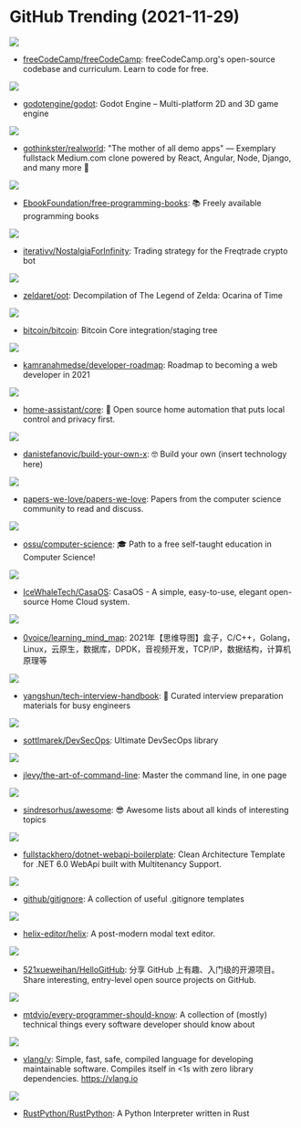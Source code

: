 # GitHub Trending (2021-11-29)

![](https://img.shields.io/badge/JavaScript-New%20256-green?style=flat-square&logo=appveyor)
- [freeCodeCamp/freeCodeCamp](https://github.com/freeCodeCamp/freeCodeCamp): freeCodeCamp.org's open-source codebase and curriculum. Learn to code for free.

![](https://img.shields.io/badge/C%2B%2B-New%2038-green?style=flat-square&logo=appveyor)
- [godotengine/godot](https://github.com/godotengine/godot): Godot Engine – Multi-platform 2D and 3D game engine

![](https://img.shields.io/badge/Shell-New%20153-green?style=flat-square&logo=appveyor)
- [gothinkster/realworld](https://github.com/gothinkster/realworld): "The mother of all demo apps" — Exemplary fullstack Medium.com clone powered by React, Angular, Node, Django, and many more 🏅

![](https://img.shields.io/badge/none-New%20218-green?style=flat-square&logo=appveyor)
- [EbookFoundation/free-programming-books](https://github.com/EbookFoundation/free-programming-books): 📚 Freely available programming books

![](https://img.shields.io/badge/Python-New%2031-green?style=flat-square&logo=appveyor)
- [iterativv/NostalgiaForInfinity](https://github.com/iterativv/NostalgiaForInfinity): Trading strategy for the Freqtrade crypto bot

![](https://img.shields.io/badge/C-New%20139-green?style=flat-square&logo=appveyor)
- [zeldaret/oot](https://github.com/zeldaret/oot): Decompilation of The Legend of Zelda: Ocarina of Time

![](https://img.shields.io/badge/C%2B%2B-New%2055-green?style=flat-square&logo=appveyor)
- [bitcoin/bitcoin](https://github.com/bitcoin/bitcoin): Bitcoin Core integration/staging tree

![](https://img.shields.io/badge/none-New%20150-green?style=flat-square&logo=appveyor)
- [kamranahmedse/developer-roadmap](https://github.com/kamranahmedse/developer-roadmap): Roadmap to becoming a web developer in 2021

![](https://img.shields.io/badge/Python-New%2029-green?style=flat-square&logo=appveyor)
- [home-assistant/core](https://github.com/home-assistant/core): 🏡 Open source home automation that puts local control and privacy first.

![](https://img.shields.io/badge/none-New%20248-green?style=flat-square&logo=appveyor)
- [danistefanovic/build-your-own-x](https://github.com/danistefanovic/build-your-own-x): 🤓 Build your own (insert technology here)

![](https://img.shields.io/badge/Shell-New%2050-green?style=flat-square&logo=appveyor)
- [papers-we-love/papers-we-love](https://github.com/papers-we-love/papers-we-love): Papers from the computer science community to read and discuss.

![](https://img.shields.io/badge/none-New%20134-green?style=flat-square&logo=appveyor)
- [ossu/computer-science](https://github.com/ossu/computer-science): 🎓 Path to a free self-taught education in Computer Science!

![](https://img.shields.io/badge/Go-New%20439-green?style=flat-square&logo=appveyor)
- [IceWhaleTech/CasaOS](https://github.com/IceWhaleTech/CasaOS): CasaOS - A simple, easy-to-use, elegant open-source Home Cloud system.

![](https://img.shields.io/badge/none-New%20136-green?style=flat-square&logo=appveyor)
- [0voice/learning_mind_map](https://github.com/0voice/learning_mind_map): 2021年【思维导图】盒子，C/C++，Golang，Linux，云原生，数据库，DPDK，音视频开发，TCP/IP，数据结构，计算机原理等

![](https://img.shields.io/badge/JavaScript-New%20123-green?style=flat-square&logo=appveyor)
- [yangshun/tech-interview-handbook](https://github.com/yangshun/tech-interview-handbook): 💯 Curated interview preparation materials for busy engineers

![](https://img.shields.io/badge/none-New%2064-green?style=flat-square&logo=appveyor)
- [sottlmarek/DevSecOps](https://github.com/sottlmarek/DevSecOps): Ultimate DevSecOps library

![](https://img.shields.io/badge/none-New%20136-green?style=flat-square&logo=appveyor)
- [jlevy/the-art-of-command-line](https://github.com/jlevy/the-art-of-command-line): Master the command line, in one page

![](https://img.shields.io/badge/none-New%20246-green?style=flat-square&logo=appveyor)
- [sindresorhus/awesome](https://github.com/sindresorhus/awesome): 😎 Awesome lists about all kinds of interesting topics

![](https://img.shields.io/badge/C%23-New%2058-green?style=flat-square&logo=appveyor)
- [fullstackhero/dotnet-webapi-boilerplate](https://github.com/fullstackhero/dotnet-webapi-boilerplate): Clean Architecture Template for .NET 6.0 WebApi built with Multitenancy Support.

![](https://img.shields.io/badge/none-New%2078-green?style=flat-square&logo=appveyor)
- [github/gitignore](https://github.com/github/gitignore): A collection of useful .gitignore templates

![](https://img.shields.io/badge/Rust-New%207-green?style=flat-square&logo=appveyor)
- [helix-editor/helix](https://github.com/helix-editor/helix): A post-modern modal text editor.

![](https://img.shields.io/badge/Python-New%2075-green?style=flat-square&logo=appveyor)
- [521xueweihan/HelloGitHub](https://github.com/521xueweihan/HelloGitHub): 分享 GitHub 上有趣、入门级的开源项目。Share interesting, entry-level open source projects on GitHub.

![](https://img.shields.io/badge/none-New%2061-green?style=flat-square&logo=appveyor)
- [mtdvio/every-programmer-should-know](https://github.com/mtdvio/every-programmer-should-know): A collection of (mostly) technical things every software developer should know about

![](https://img.shields.io/badge/V-New%2013-green?style=flat-square&logo=appveyor)
- [vlang/v](https://github.com/vlang/v): Simple, fast, safe, compiled language for developing maintainable software. Compiles itself in <1s with zero library dependencies. https://vlang.io

![](https://img.shields.io/badge/Rust-New%2069-green?style=flat-square&logo=appveyor)
- [RustPython/RustPython](https://github.com/RustPython/RustPython): A Python Interpreter written in Rust

